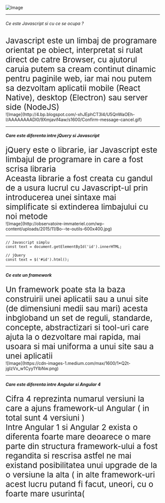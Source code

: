 
<span class="menu-title" style="display:none">Introduction</span>

![Image](https://i.imgflip.com/25r5vs.jpg)

---

<span class="menu-title" style="display:none">What is Javascript</span>

###### Ce este Javascript si cu ce se ocupa ?
<div class="fragment" style="font-size: 26px">Javascript este un limbaj de programare orientat pe obiect, interpretat si rulat direct de catre Browser, cu ajutorul caruia putem sa cream continut dinamic pentru paginile web, iar mai nou putem sa dezvoltam aplicatii mobile (React Native), desktop (Electron) sau server side (NodeJS)</div>
<div class="fragment">![Image](http://4.bp.blogspot.com/-xhJEphCT3l4/U5QnWaOEh-I/AAAAAAAADl0/9Xmjavif4aw/s1600/Confirm-message-cancel.gif)</div>

---

<span class="menu-title" style="display:none">Difference between jQuery and Javascript</span>

##### Care este diferenta intre jQuery si Javascript
<div class="fragment" style="font-size: 26px">jQuery este o librarie, iar Javascript este limbajul de programare in care a fost scrisa libraria </div>
<div class="fragment" style="font-size: 26px">Aceasta librarie a fost creata cu gandul de a usura lucrul cu  Javascript-ul prin introducerea unei sintaxe mai simplificate si extinderea limbajului cu noi metode</div>
<div class="fragment">![Image](http://observatoire-immateriel.com/wp-content/uploads/2015/11/Bo--te-outils-600x400.jpg)</div>

---

<span class="menu-title" style="display:none">jQuery and Javascript examples</span>

```
// Javascript simplu
const text = document.getElementById('id').innerHTML;

// jQuery
const text = $('#id').html();
```

---
<span class="menu-title" style="display:none">What is a framework</span>

##### Ce este un framework
<div class="fragment" style="font-size: 26px">Un framework poate sta la baza construirii unei aplicatii sau a unui site (de dimensiuni medii sau mari) acesta inbgloband un set de reguli, standarde, concepte, abstractizari si tool-uri care ajuta la o dezvoltare mai rapida, mai usoara si mai uniforma a unui site sau a unei aplicatii</div>
<div class="fragment">![Image](https://cdn-images-1.medium.com/max/1600/1*Q2t-jgIzVx_w1Cyy1YlbNw.png)</div>

---
<span class="menu-title" style="display:none">What is the difference between Angular and Angular 4</span>

##### Care este diferenta intre Angular si Angular 4
<div class="fragment" style="font-size: 26px">Cifra 4 reprezinta numarul versiuni la care a ajuns framework-ul Angular ( in total sunt 4 versiuni )</div>
<div class="fragment" style="font-size: 26px">Intre Angular 1 si Angular 2 exista o diferenta foarte mare deoarece o mare parte din structura framework-ului a fost regandita si rescrisa astfel ne mai existand posibilitatea unui upgrade de la o versiune la alta ( in alte framework-uri acest lucru putand fi facut, uneori, cu o foarte mare usurinta(</div>
